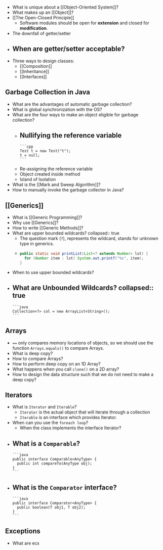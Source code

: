 - What is unique about a [[Object-Oriented System]]?
- What makes up an [[Object]]?
- [[The Open-Closed Principle]]
	- Software modules should be open for **extension** and closed for **modification**.
- The downfall of getter/setter
- When are getter/setter acceptable?
  ---
- Three ways to design classes:
	- [[Composition]]
	- [[Inheritance]]
	- [[Interfaces]]
## Garbage Collection in Java
- What are the advantages of automatic garbage collection?
- What is global synchronization with the OS?
- What are the four ways to make an object eligible for garbage collection?
	- Nullifying the reference variable
		-
		  ```cpp
		  Test t = new Test("t");
		  t = null;
		  ```
	- Re-assigning the reference variable
	- Object created inside method
	- Island of Isolation
- What is the [[Mark and Sweep Algorithm]]?
- How to manually invoke the garbage collector in Java?
## [[Generics]]
- What is [[Generic Programming]]?
- Why use [[Generics]]?
- How to write [[Generic Methods]]?
- What are upper bounded wildcards?
  collapsed:: true
	- The question mark (`?`), represents the wildcard, stands for unknown type in generics.
	-
	  ```java
	  public static void printList(List<? extends Number> lst) {
	    for (Number item : lst) System.out.printf("%s", item);
	  }
	  ```
- When to use upper bounded wildcards?
- What are Unbounded Wildcards?
  collapsed:: true
	-
	  ```java
	  Collection<?> col = new ArrayList<String>();
	  ```
## Arrays
- `==` only compares memory locations of objects, so we should use the function `Arrays.equals()` to compare Arrays.
- What is deep copy?
- How to compare Arrays?
- How to perform deep copy on an 1D Array?
- What happens when you call `clone()` on a 2D array?
- How to design the data structure such that we do not need to make a deep copy?
## Iterators
- What is `Iterator` and `Iterable`?
	- `Iterator` is the actual object that will iterate through a collection
	- `Iterable` is an interface which provides Iterator.
- When can you use the `foreach loop`?
	- When the class implements the interface Iterator?
- What is a `Comparable`?
	-
	  ```java
	  public interface Comparable<AnyType> {
	    public int compareTo(AnyType obj);
	  }
	  ```
- What is the `Comparator` interface?
	-
	  ```java
	  public interface Comparator<AnyType> {
	    public boolean(T obj1, T obj2);
	  }
	  ```
## Exceptions
- What are ecx